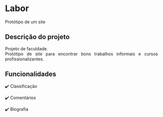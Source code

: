 # Labor
Protótipo de um site

## Descrição do projeto

<p align = "justify">
  Projeto de faculdade. <br>
  Protótipo de site para encontrar bons trabalhos informais e cursos profissionalizantes.
</p>

## Funcionalidades

:heavy_check_mark: Classificação

:heavy_check_mark: Comentários

:heavy_check_mark: Biografia
